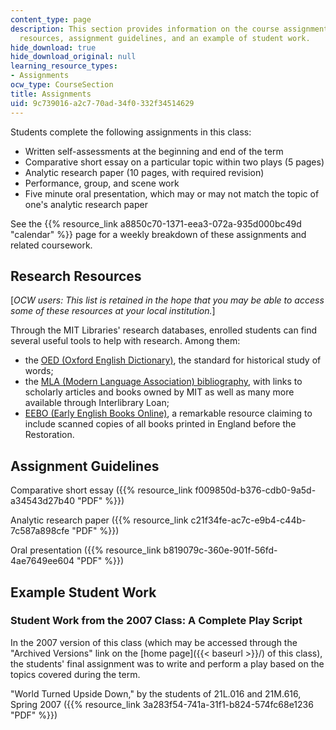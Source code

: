 ```yaml
---
content_type: page
description: This section provides information on the course assignments, research
  resources, assignment guidelines, and an example of student work.
hide_download: true
hide_download_original: null
learning_resource_types:
- Assignments
ocw_type: CourseSection
title: Assignments
uid: 9c739016-a2c7-70ad-34f0-332f34514629
---
```


Students complete the following assignments in this class:

*   Written self-assessments at the beginning and end of the term
*   Comparative short essay on a particular topic within two plays (5 pages)
*   Analytic research paper (10 pages, with required revision)
*   Performance, group, and scene work
*   Five minute oral presentation, which may or may not match the topic of one's analytic research paper

See the {{% resource_link a8850c70-1371-eea3-072a-935d000bc49d "calendar" %}} page for a weekly breakdown of these assignments and related coursework.

Research Resources
------------------

\[_OCW users: This list is retained in the hope that you may be able to access some of these resources at your local institution._\]

Through the MIT Libraries' research databases, enrolled students can find several useful tools to help with research. Among them:

*   the [OED (Oxford English Dictionary)](http://www.oed.com/), the standard for historical study of words;
*   the [MLA (Modern Language Association) bibliography](http://www.mla.org/bibliography), with links to scholarly articles and books owned by MIT as well as many more available through Interlibrary Loan;
*   [EEBO (Early English Books Online)](http://eebo.chadwyck.com/home), a remarkable resource claiming to include scanned copies of all books printed in England before the Restoration.

Assignment Guidelines
---------------------

Comparative short essay ({{% resource_link f009850d-b376-cdb0-9a5d-a34543d27b40 "PDF" %}})

Analytic research paper ({{% resource_link c21f34fe-ac7c-e9b4-c44b-7c587a898cfe "PDF" %}})

Oral presentation ({{% resource_link b819079c-360e-901f-56fd-4ae7649ee604 "PDF" %}})

Example Student Work
--------------------

### Student Work from the 2007 Class: A Complete Play Script

In the 2007 version of this class (which may be accessed through the "Archived Versions" link on the [home page]({{< baseurl >}}/) of this class), the students' final assignment was to write and perform a play based on the topics covered during the term.

"World Turned Upside Down," by the students of 21L.016 and 21M.616, Spring 2007 ({{% resource_link 3a283f54-741a-31f1-b824-574fc68e1236 "PDF" %}})